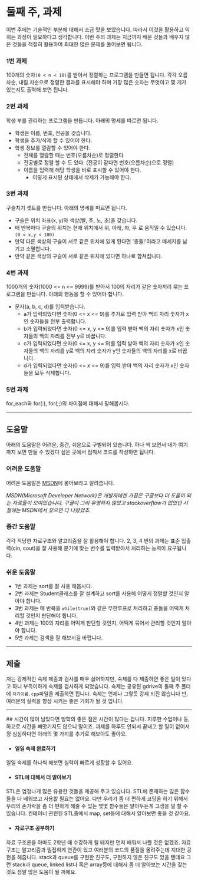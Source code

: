 # 둘째 주, 과제

이번 주에는 기술적인 부분에 대해서 조금 맛을 보았습니다. 따라서 이것을 활용하고 익히는 과정이 필요하다고 생각합니다. 이번 주의 과제는 지금까지 배운 것들과 배우지 않은 것들을 적절히 활용하여 최대한 많은 문제를 풀어보면 됩니다.

### 1번 과제
100개의 숫자`(0 < n < 10)`를 받아서 정렬하는 프로그램을 만들면 됩니다. 각각 오름 차순, 내림 차순으로 정렬한 결과를 표시해야 하며 가장 많은 숫자는 무엇이고 몇 개가 있는지도 출력해 보면 됩니다.

### 2번 과제
학생 부를 관리하는 프로그램을 만듭니다. 아래의 명세를 따르면 됩니다.

- 학생은 이름, 번호, 전공을 갖습니다.
- 학생을 추가/삭제 할 수 있어야 한다.
- 학생 정보를 열람할 수 있어야 한다.
  - 전체를 열람할 때는 번호(오름차순)로 정렬한다
  - 전공별로 정렬 할 수 도 있다. (전공이 같다면 번호(오름차순)으로 정렬)
  - 이름을 입력해 해당 학생을 바로 표시할 수 있어야 한다.
    - 이렇게 표시된 상태에서 삭제가 가능해야 한다.

### 3번 과제
구슬치기 셋트를 만듭니다. 아래의 명세를 따르면 됩니다.

- 구슬은 위치 좌표(x, y)와 색상(빨, 주, 노, 초)을 갖습니다.
- 매 반복마다 구슬의 위치는 현재 위치에서 위, 아래, 좌, 우 로 움직일 수 있습니다. `(0 < x,y < 100)`
- 만약 다른 색상의 구슬이 서로 같은 위치에 있게 된다면 '충돌!'이라고 메세지를 남기고 소멸합니다.
- 만약 같은 색상의 구슬이 서로 같은 위치에 있다면 하나로 합쳐집니다.

### 4번 과제
1000개의 숫자(1000 <= n <= 9999)를 받아서 100의 자리가 같은 숫자끼리 묶는 프로그램을 만듭니다. 아래의 행동을 할 수 있어야 합니다.

- 문자(a, b, c, d)를 입력받습니다.
  - a가 입력되었다면 숫자(0 <= x <= 9)를 추가로 입력 받아 백의 자리 숫자가 x인 숫자들을 전부 출력합니다.
  - b가 입력되었다면 숫자(0 <= x, y <= 9)를 입력 받아 백의 자리 숫자가 x인 숫자들의 백의 자리를 전부 y로 바꿉니다.
  - c가 입력되었다면 숫자(0 <= x, y <= 9)를 입력 받아 백의 자리 숫자가 x인 숫자들의 백의 자리를 y로 백의 자리 숫자가 y인 숫자들의 백의 자리를 x로 바꿉니다.
  - d가 입력되었다면 숫자(0 <= x <= 9)를 입력 받아 백의 자리 숫자가 x인 숫자들을 모두 삭제합니다.

### 5번 과제
for_each와 for(:), for(;;)의 차이점에 대해서 말해봅시다.

<hr>

## 도움말
아래의 도움말은 어려운, 중간, 쉬운으로 구별되어 있습니다. 하나 씩 보면서 내가 여기까지 보면 만들 수 있겠다 싶은 곳에서 멈춰서 코드를 작성하면 됩니다.

### 어려운 도움말
어려운 도움말은 [MSDN](https://msdn.microsoft.com)에 물어보라고 알려줍니다.

*MSDN(Microsoft Developer Network)은 개발자에겐 가끔은 구글보다 더 도움이 되는 자료들이 모여있습니다. 구글이 그리 유명하지 않았고 stackoverflow가 없었던 시절에는 MSDN에서 찾으면 다 나왔었죠.*

### 중간 도움말
각각 적당한 자료구조와 알고리즘을 잘 활용해야 합니다.
2, 3, 4 번의 과제는 표준 입출력(cin, cout)을 잘 사용해 분기에 맞는 변수를 입력받아서 처리하는 능력이 요구됩니다.

### 쉬운 도움말
- 1번 과제는 sort를 잘 사용 해봅시다.
- 2번 과제는 Student클래스를 잘 설계하고 sort를 사용해 어떻게 정렬할 것인지 알아야 합니다.
- 3번 과제는 매 반복을 `while(true)`와 같은 무한루프로 처리하고 충돌을 어떡게 처리할 것인지 판단해야 합니다.
- 4번 과제는 100의 자리를 어떡게 판단할 것인지, 어떡게 묶어서 관리할 것인지 알아야 합니다.
- 5번 과제는 검색을 잘 해보시길 바랍니다.

<hr>

## 제출
저는 강제적인 숙제 제출과 검사를 매우 싫어하지만, 숙제를 다 제출하면 좋은 일이 있다고 하니 부득이하게 숙제를 검사하게 되었습니다. 숙제는 공유된 gdrive의 둘째 주 폴더에 `자기이름.cpp`파일을 제출하면 됩니다.
숙제는 언제나 그렇듯 강제 되진 않습니다 만, 여러분의 실력을 향상 시키는 좋은 기회가 될 것 입니다.

<hr>
## 시간이 많이 남았다면
방학의 좋은 점은 시간이 많다는 겁니다. 지루한 수업이나 등,하교로 시간을 빼앗기지도 않으니 말이죠. 과제를 하루도 안되서 끝내고 할 일이 없어서 정 심심하다면 아래의 몇 가지를 추가로 해보아도 좋아요.

- #### 일일 숙제 완료하기
일일 숙제를 하나씩 해보면 실력이 빠르게 성장할 수 있어요.

- #### STL에 대해서 더 알아보기
STL은 엄청나게 많은 유용한 것들을 제공해 주고 있습니다. STL에 존재하는 많은 함수들을 다 배워보고 사용할 필요는 없어요. 다만 우리가 좀 더 편하게 코딩을 하기 위해서 우리의 손가락을 좀 더 편하게 해줄 수 있는 몇몇 함수들은 알아두는게 고생을 덜 할 수 있습니다. 컨테이너 관련된 STL중에서 map, set등에 대해서 알아보면 좋을 것 같아요.

- #### 자료구조 공부하기
자료 구조론을 아마도 2학년 때 수강하게 될 테지만 먼저 배워서 나쁠 것은 없겠죠. 자료구조는 알고리즘과 밀접하게 연관이 있고 여러분의 코드의 품질을 올려주는데 지대한 공헌을 해줍니다. stack과 queue를 구현한 친구도, 구현하지 않은 친구도 있을 텐데요 그런 stack과 queue, linked list나 혹은 array등에 대해서 좀 더 알아보는 시간을 갖는 것도 정말 많은 도움이 될 꺼에요.

